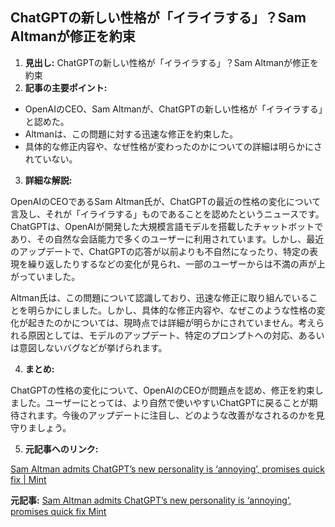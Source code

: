 ## ChatGPTの新しい性格が「イライラする」？Sam Altmanが修正を約束

1. **見出し:** ChatGPTの新しい性格が「イライラする」？Sam Altmanが修正を約束
2. **記事の主要ポイント:**
 * OpenAIのCEO、Sam Altmanが、ChatGPTの新しい性格が「イライラする」と認めた。
 * Altmanは、この問題に対する迅速な修正を約束した。
 * 具体的な修正内容や、なぜ性格が変わったのかについての詳細は明らかにされていない。

3. **詳細な解説:**

 OpenAIのCEOであるSam Altman氏が、ChatGPTの最近の性格の変化について言及し、それが「イライラする」ものであることを認めたというニュースです。ChatGPTは、OpenAIが開発した大規模言語モデルを搭載したチャットボットであり、その自然な会話能力で多くのユーザーに利用されています。しかし、最近のアップデートで、ChatGPTの応答が以前よりも不自然になったり、特定の表現を繰り返したりするなどの変化が見られ、一部のユーザーからは不満の声が上がっていました。

 Altman氏は、この問題について認識しており、迅速な修正に取り組んでいることを明らかにしました。しかし、具体的な修正内容や、なぜこのような性格の変化が起きたのかについては、現時点では詳細が明らかにされていません。考えられる原因としては、モデルのアップデート、特定のプロンプトへの対応、あるいは意図しないバグなどが挙げられます。

4. **まとめ:**

 ChatGPTの性格の変化について、OpenAIのCEOが問題点を認め、修正を約束しました。ユーザーにとっては、より自然で使いやすいChatGPTに戻ることが期待されます。今後のアップデートに注目し、どのような改善がなされるのかを見守りましょう。

5. **元記事へのリンク:**

 [Sam Altman admits ChatGPT’s new personality is ‘annoying’, promises quick fix | Mint](https://www.livemint.com/technology/tech-news/sam-altman-admits-chatgpt-s-new-personality-is-annoying-promises-quick-fix-1171740005326.html)


**元記事:** [Sam Altman admits ChatGPT’s new personality is ‘annoying’, promises quick fix Mint](https://www.livemint.com/technology/tech-news/sam-altman-admits-chatgpts-new-personality-is-annoying-promises-quick-fix-11745804138678.html)
